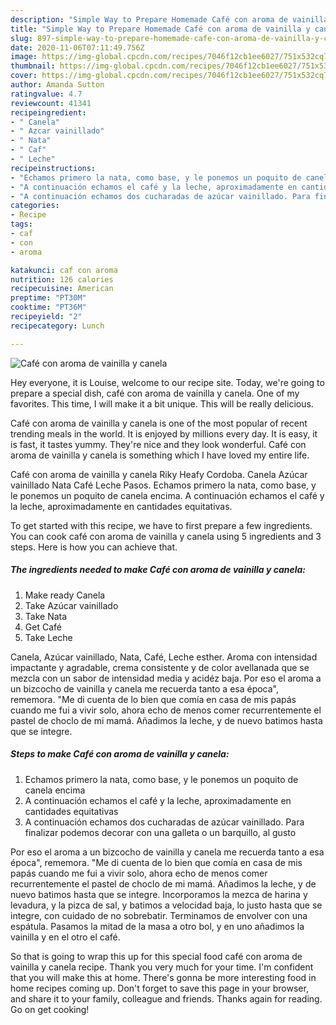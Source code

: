 ```yaml
---
description: "Simple Way to Prepare Homemade Café con aroma de vainilla y canela"
title: "Simple Way to Prepare Homemade Café con aroma de vainilla y canela"
slug: 897-simple-way-to-prepare-homemade-cafe-con-aroma-de-vainilla-y-canela
date: 2020-11-06T07:11:49.756Z
image: https://img-global.cpcdn.com/recipes/7046f12cb1ee6027/751x532cq70/cafe-con-aroma-de-vainilla-y-canela-foto-principal.jpg
thumbnail: https://img-global.cpcdn.com/recipes/7046f12cb1ee6027/751x532cq70/cafe-con-aroma-de-vainilla-y-canela-foto-principal.jpg
cover: https://img-global.cpcdn.com/recipes/7046f12cb1ee6027/751x532cq70/cafe-con-aroma-de-vainilla-y-canela-foto-principal.jpg
author: Amanda Sutton
ratingvalue: 4.7
reviewcount: 41341
recipeingredient:
- " Canela"
- " Azcar vainillado"
- " Nata"
- " Caf"
- " Leche"
recipeinstructions:
- "Echamos primero la nata, como base, y le ponemos un poquito de canela encima"
- "A continuación echamos el café y la leche, aproximadamente en cantidades equitativas"
- "A continuación echamos dos cucharadas de azúcar vainillado. Para finalizar podemos decorar con una galleta o un barquillo, al gusto"
categories:
- Recipe
tags:
- caf
- con
- aroma

katakunci: caf con aroma 
nutrition: 126 calories
recipecuisine: American
preptime: "PT30M"
cooktime: "PT36M"
recipeyield: "2"
recipecategory: Lunch

---
```



![Café con aroma de vainilla y canela](https://img-global.cpcdn.com/recipes/7046f12cb1ee6027/751x532cq70/cafe-con-aroma-de-vainilla-y-canela-foto-principal.jpg)

Hey everyone, it is Louise, welcome to our recipe site. Today, we're going to prepare a special dish, café con aroma de vainilla y canela. One of my favorites. This time, I will make it a bit unique. This will be really delicious.

Café con aroma de vainilla y canela is one of the most popular of recent trending meals in the world. It is enjoyed by millions every day. It is easy, it is fast, it tastes yummy. They're nice and they look wonderful. Café con aroma de vainilla y canela is something which I have loved my entire life.

Café con aroma de vainilla y canela Riky Heafy Cordoba. Canela Azúcar vainillado Nata Café Leche Pasos. Echamos primero la nata, como base, y le ponemos un poquito de canela encima. A continuación echamos el café y la leche, aproximadamente en cantidades equitativas.


To get started with this recipe, we have to first prepare a few ingredients. You can cook café con aroma de vainilla y canela using 5 ingredients and 3 steps. Here is how you can achieve that.

<!--inarticleads1-->

##### The ingredients needed to make Café con aroma de vainilla y canela:

1. Make ready  Canela
1. Take  Azúcar vainillado
1. Take  Nata
1. Get  Café
1. Take  Leche


Canela, Azúcar vainillado, Nata, Café, Leche esther. Aroma con intensidad impactante y agradable, crema consistente y de color avellanada que se mezcla con un sabor de intensidad media y acidéz baja. Por eso el aroma a un bizcocho de vainilla y canela me recuerda tanto a esa época&#34;, rememora. &#34;Me di cuenta de lo bien que comía en casa de mis papás cuando me fui a vivir solo, ahora echo de menos comer recurrentemente el pastel de choclo de mi mamá. Añadimos la leche, y de nuevo batimos hasta que se integre. 

<!--inarticleads2-->

##### Steps to make Café con aroma de vainilla y canela:

1. Echamos primero la nata, como base, y le ponemos un poquito de canela encima
1. A continuación echamos el café y la leche, aproximadamente en cantidades equitativas
1. A continuación echamos dos cucharadas de azúcar vainillado. Para finalizar podemos decorar con una galleta o un barquillo, al gusto


Por eso el aroma a un bizcocho de vainilla y canela me recuerda tanto a esa época&#34;, rememora. &#34;Me di cuenta de lo bien que comía en casa de mis papás cuando me fui a vivir solo, ahora echo de menos comer recurrentemente el pastel de choclo de mi mamá. Añadimos la leche, y de nuevo batimos hasta que se integre. Incorporamos la mezca de harina y levadura, y la pizca de sal, y batimos a velocidad baja, lo justo hasta que se integre, con cuidado de no sobrebatir. Terminamos de envolver con una espátula. Pasamos la mitad de la masa a otro bol, y en uno añadimos la vainilla y en el otro el café. 

So that is going to wrap this up for this special food café con aroma de vainilla y canela recipe. Thank you very much for your time. I'm confident that you will make this at home. There's gonna be more interesting food in home recipes coming up. Don't forget to save this page in your browser, and share it to your family, colleague and friends. Thanks again for reading. Go on get cooking!
